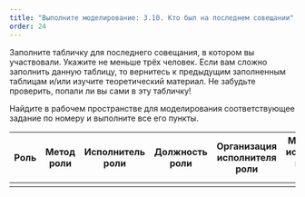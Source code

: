 ```yaml
---
title: "Выполните моделирование: 3.10. Кто был на последнем совещании"
order: 24
---
```




Заполните табличку для последнего совещания, в котором вы участвовали. Укажите не меньше трёх человек. Если вам сложно заполнить данную таблицу, то вернитесь к предыдущим заполненным таблицам и/или изучите теоретический материал. Не забудьте проверить, попали ли вы сами в эту табличку!

Найдите в рабочем пространстве для моделирования соответствующее задание по номеру и выполните все его пункты.

| Роль | Метод роли | Исполнитель роли | Должность роли | Организация исполнителя роли | Мастерство исполнителя в данной роли | Предмет интереса | Предпочтение | Стратегия агента | Заметки |
| --- | --- | --- | --- | --- | --- | --- | --- | --- | --- |
|  |  |  |  |  |  |  |  |  |  |

